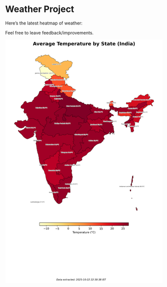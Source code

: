 # Weather Project

Here’s the latest heatmap of weather:

Feel free to leave feedback/improvements.

![India Heatmap](docs/assets/india_heatmap.png?v=F90DB8)
